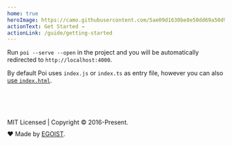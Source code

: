 ```yaml
---
home: true
heroImage: https://camo.githubusercontent.com/5ae09d1630be8e50dd69a50d9d45b326a0cb41ab/68747470733a2f2f692e6c6f6c692e6e65742f323031382f30392f31322f356239386537373335326339642e706e67
actionText: Get Started →
actionLink: /guide/getting-started
---
```


<HomeExamples />

Run `poi --serve --open` in the project and you will be automatically redirected to `http://localhost:4000`.

By default Poi uses `index.js` or `index.ts` as entry file, however you can also [use `index.html`](./guide/html-entry.md).

<div class="footer">
MIT Licensed | Copyright © 2016-Present.
  <div class="author">
  ♥ Made by <a href="https://egoist.sh" target="_blank">EGOIST</a>.
  </div>
</div>

<style lang="stylus">
.home .hero img {
  max-height: 240px
}

.footer {
  margin-top: 80px;
}

.author {
  margin-top: 10px;
  a {
    color: inherit;
    text-decoration: underline;
  }
}
</style>